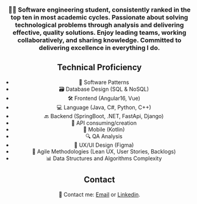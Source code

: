 <h3 align="center">👨‍💻 Software engineering student, consistently ranked in the top ten in most academic cycles. Passionate about solving technological problems through analysis and delivering effective, quality solutions. Enjoy leading teams, working collaboratively, and sharing knowledge. Committed to delivering excellence in everything I do.</h3>

<h2 align="center">Technical Proficiency</h2>
<div align="center">
  <ul>
    <li>🧩 Software Patterns</li>
    <li>🗃️ Database Design (SQL & NoSQL)</li>
    <li>🛠️ Frontend (Angular16, Vue)</li>
    <li>💻 Language (Java, C#, Python, C++)</li>
    <li>🔙 Backend (SpringBoot, .NET, FastApi, Django)</li>
    <li>🔄 API consuming/creation</li>
    <li>📱 Mobile (Kotlin)</li>
    <li>🔍 QA Analysis</li>
    <li>🎨 UX/UI Design (Figma)</li>
    <li>🔄 Agile Methodologies (Lean UX, User Stories, Backlogs)</li>
    <li>📊 Data Structures and Algorithms Complexity</li>
  </ul>
</div>

<h2 align="center">Contact</h2>
<p align="center">📧 Contact me: <a href="mailto:enzotrujilloacosta@gmail.com">Email</a> or <a href="https://pe.linkedin.com/in/enzo-paolo-trujillo-acosta-b4aa08268/es">Linkedin</a>.</p>
